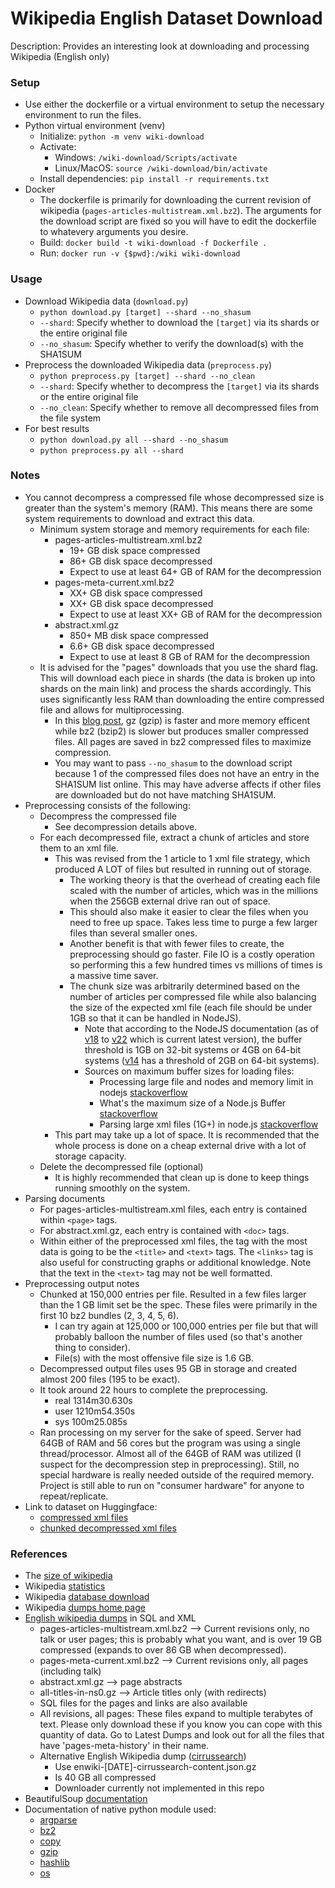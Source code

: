 # Wikipedia English Dataset Download

Description: Provides an interesting look at downloading and processing Wikipedia (English only)


### Setup

 - Use either the dockerfile or a virtual environment to setup the necessary environment to run the files.
 - Python virtual environment (venv)
     - Initialize: `python -m venv wiki-download`
     - Activate: 
        - Windows: `/wiki-download/Scripts/activate`
        - Linux/MacOS: `source /wiki-download/bin/activate`
     - Install dependencies: `pip install -r requirements.txt`
 - Docker
     - The dockerfile is primarily for downloading the current revision of wikipedia (`pages-articles-multistream.xml.bz2`). The arguments for the download script are fixed so you will have to edit the dockerfile to whatevery arguments you desire.
     - Build: `docker build -t wiki-download -f Dockerfile .`
     - Run: `docker run -v {$pwd}:/wiki wiki-download`


### Usage

 - Download Wikipedia data (`download.py`)
     - `python download.py [target] --shard --no_shasum`
     - `--shard`: Specify whether to download the `[target]` via its shards or the entire original file
     - `--no_shasum`: Specify whether to verify the download(s) with the SHA1SUM
 - Preprocess the downloaded Wikipedia data (`preprocess.py`)
     - `python preprocess.py [target] --shard --no_clean`
     - `--shard`: Specify whether to decompress the `[target]` via its shards or the entire original file
     - `--no_clean`: Specify whether to remove all decompressed files from the file system
 - For best results
     - `python download.py all --shard --no_shasum`
     - `python preprocess.py all --shard`


### Notes

 - You cannot decompress a compressed file whose decompressed size is greater than the system's memory (RAM). This means there are some system requirements to download and extract this data.
     - Minimum system storage and memory requirements for each file: 
         - pages-articles-multistream.xml.bz2
             - 19+ GB disk space compressed
             - 86+ GB disk space decompressed
             - Expect to use at least 64+ GB of RAM for the decompression
         - pages-meta-current.xml.bz2
             - XX+ GB disk space compressed
             - XX+ GB disk space decompressed
             - Expect to use at least XX+ GB of RAM for the decompression
         - abstract.xml.gz
             - 850+ MB disk space compressed
             - 6.6+ GB disk space decompressed
             - Expect to use at least 8 GB of RAM for the decompression
     - It is advised for the "pages" downloads that you use the shard flag. This will download each piece in shards (the data is broken up into shards on the main link) and process the shards accordingly. This uses significantly less RAM than downloading the entire compressed file and allows for multiprocessing.
         - In this [blog post](https://blog.online-convert.com/what-are-tar-gz-and-bz2/), gz (gzip) is faster and more memory efficent while bz2 (bzip2) is slower but produces smaller compressed files. All pages are saved in bz2 compressed files to maximize compression.
         - You may want to pass `--no_shasum` to the download script because 1 of the compressed files does not have an entry in the SHA1SUM list online. This may have adverse affects if other files are downloaded but do not have matching SHA1SUM.
 - Preprocessing consists of the following:
     - Decompress the compressed file
         - See decompression details above.
     - For each decompressed file, extract a chunk of articles and store them to an xml file.
         - This was revised from the 1 article to 1 xml file strategy, which produced A LOT of files but resulted in running out of storage. 
             - The working theory is that the overhead of creating each file scaled with the number of articles, which was in the millions when the 256GB external drive ran out of space. 
             - This should also make it easier to clear the files when you need to free up space. Takes less time to purge a few larger files than several smaller ones.
             - Another benefit is that with fewer files to create, the preprocessing should go faster. File IO is a costly operation so performing this a few hundred times vs millions of times is a massive time saver.
             - The chunk size was arbitrarily determined based on the number of articles per compressed file while also balancing the size of the expected xml file (each file should be under 1GB so that it can be handled in NodeJS).
                 - Note that according to the NodeJS documentation (as of [v18](https://nodejs.org/docs/v18.0.0/api/buffer.html#buffer-constants) to [v22](https://nodejs.org/api/buffer.html#buffer-constants) which is current latest version), the buffer threshold is 1GB on 32-bit systems or 4GB on 64-bit systems ([v14](https://nodejs.org/docs/v14.0.0/api/buffer.html#buffer_buffer_constants) has a threshold of 2GB on 64-bit systems).
                 - Sources on maximum buffer sizes for loading files:
                     - Processing large file and nodes and memory limit in nodejs [stackoverflow](https://stackoverflow.com/questions/63553223/processing-large-file-and-nodes-and-memory-limit-in-nodejs#:~:text=Node%20documentation%20states%20the%20maximum,js.)
                     - What's the maximum size of a Node.js Buffer [stackoverflow](https://stackoverflow.com/questions/8974375/whats-the-maximum-size-of-a-node-js-buffer#:~:text=Maximum%20length%20of%20a%20typed,2Gb%20%2D%201byte%20on%2064%2Dbit)
                     - Parsing large xml files (1G+) in node.js [stackoverflow](https://stackoverflow.com/questions/52314871/parsing-large-xml-files-1g-in-node-js)
         - This part may take up a lot of space. It is recommended that the whole process is done on a cheap external drive with a lot of storage capacity.
     - Delete the decompressed file (optional)
         - It is highly recommended that clean up is done to keep things running smoothly on the system.
 - Parsing documents
     - For pages-articles-multistream.xml files, each entry is contained within `<page>` tags.
     - For abstract.xml.gz, each entry is contained with `<doc>` tags.
     - Within either of the preprocessed xml files, the tag with the most data is going to be the `<title>` and `<text>` tags. The `<links>` tag is also useful for constructing graphs or additional knowledge. Note that the text in the `<text>` tag may not be well formatted.
 - Preprocessing output notes
     - Chunked at 150,000 entries per file. Resulted in a few files larger than the 1 GB limit set be the spec. These files were primarily in the first 10 bz2 bundles (2, 3, 4, 5, 6).
         - I can try again at 125,000 or 100,000 entries per file but that will probably balloon the number of files used (so that's another thing to consider).
         - File(s) with the most offensive file size is 1.6 GB.
     - Decompressed output files uses 95 GB in storage and created almost 200 files (195 to be exact).
     - It took around 22 hours to complete the preprocessing.
         - real	1314m30.630s
         - user	1210m54.350s
         - sys	100m25.085s
     - Ran processing on my server for the sake of speed. Server had 64GB of RAM and 56 cores but the program was using a single thread/processor. Almost all of the 64GB of RAM was utilized (I suspect for the decompression step in preprocessing). Still, no special hardware is really needed outside of the required memory. Project is still able to run on "consumer hardware" for anyone to repeat/replicate.
 - Link to dataset on Huggingface:
     - [compressed xml files](https://huggingface.co/datasets/dmmagdal/enwiki-2024-04-20)
     - [chunked decompressed xml files](https://huggingface.co/datasets/dmmagdal/enwiki-2024-04-20-xml)


### References

 - The [size of wikipedia](https://en.wikipedia.org/wiki/Wikipedia:Size_of_Wikipedia)
 - Wikipedia [statistics](https://en.wikipedia.org/wiki/Wikipedia:Statistics)
 - Wikipedia [database download](https://en.wikipedia.org/wiki/Wikipedia:Database_download)
 - Wikipedia [dumps home page](https://dumps.wikimedia.org/)
 - [English wikipedia dumps](https://dumps.wikimedia.org/enwiki/) in SQL and XML
     - pages-articles-multistream.xml.bz2 –> Current revisions only, no talk or user pages; this is probably what you want, and is over 19 GB compressed (expands to over 86 GB when decompressed).
     - pages-meta-current.xml.bz2 –> Current revisions only, all pages (including talk)
     - abstract.xml.gz –> page abstracts
     - all-titles-in-ns0.gz –> Article titles only (with redirects)
     - SQL files for the pages and links are also available
     - All revisions, all pages: These files expand to multiple terabytes of text. Please only download these if you know you can cope with this quantity of data. Go to Latest Dumps and look out for all the files that have 'pages-meta-history' in their name.
     - Alternative English Wikipedia dump ([cirrussearch](https://dumps.wikimedia.org/other/cirrussearch/current/))
         - Use enwiki-\[DATE\]-cirrussearch-content.json.gz
         - Is 40 GB all compressed
         - Downloader currently not implemented in this repo
 - BeautifulSoup [documentation](https://beautiful-soup-4.readthedocs.io/en/latest/)
 - Documentation of native python module used:
     - [argparse](https://docs.python.org/3.9/library/argparse.html)
     - [bz2](https://docs.python.org/3.9/library/bz2.html)
     - [copy](https://docs.python.org/3.9/library/copy.html)
     - [gzip](https://docs.python.org/3.9/library/gzip.html)
     - [hashlib](https://docs.python.org/3.9/library/hashlib.html)
     - [os](https://docs.python.org/3.9/library/os.html)